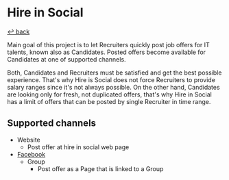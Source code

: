 # Hire in Social

[↩️ back](/README.md)

Main goal of this project is to let Recruiters quickly post job offers for IT talents, known also as Candidates. 
Posted offers become available for Candidates at one of supported channels. 

Both, Candidates and Recruiters must be satisfied and get the best possible experience. That's why Hire is Social does not force
Recruiters to provide salary ranges since it's not always possible. On the other hand, Candidates are looking only for 
fresh, not duplicated offers, that's why Hire in Social has a limit of offers that can be posted by single Recruiter in
time range.  

## Supported channels 

 * Website
    * Post offer at hire in social web page 
 * [Facebook](/php/hireinsocial/docs/channel/facebook.md) 
    * Group 
        * Post offer as a Page that is linked to a Group
